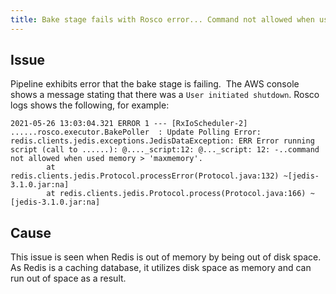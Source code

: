 ```yaml
---
title: Bake stage fails with Rosco error... Command not allowed when used memory > 'maxmemory'
---
```


## Issue
Pipeline exhibits error that the bake stage is failing.  The AWS console shows a message stating that there was a ```User initiated shutdown```.
Rosco logs shows the following, for example:

```
2021-05-26 13:03:04.321 ERROR 1 --- [RxIoScheduler-2] ......rosco.executor.BakePoller  : Update Polling Error:
redis.clients.jedis.exceptions.JedisDataException: ERR Error running script (call to ......): @...._script:12: @..._script: 12: -..command not allowed when used memory > 'maxmemory'.   
        at redis.clients.jedis.Protocol.processError(Protocol.java:132) ~[jedis-3.1.0.jar:na]
        at redis.clients.jedis.Protocol.process(Protocol.java:166) ~[jedis-3.1.0.jar:na]
```


## Cause
This issue is seen when Redis is out of memory by being out of disk space.  As Redis is a caching database, it utilizes disk space as memory and can run out of space as a result.

